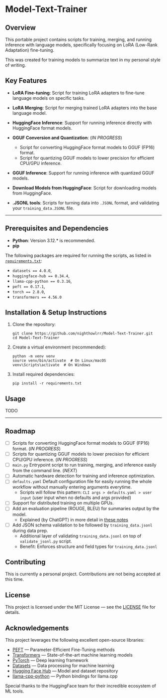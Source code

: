 # Model-Text-Trainer

## Overview
This portable project contains scripts for training, merging, and running inference with language models, 
specifically focusing on LoRA (Low-Rank Adaptation) fine-tuning.

This was created for training models to summarize text in my personal style of writing.

## Key Features
- **LoRA Fine-tuning**: Script for training LoRA adapters to fine-tune language models on specific tasks. 
- **LoRA Merging**: Script for merging trained LoRA adapters into the base language model.
- **HuggingFace Inference**: Support for running inference directly with HuggingFace format models.
- **GGUF Conversion and Quantization**: (*IN PROGRESS*)
  - Script for converting HuggingFace format models to GGUF (FP16) format.
  - Script for quantizing GGUF models to lower precision for efficient CPU/GPU inference.
- **GGUF Inference**: Support for running inference with quantized GGUF models.


- **Download Models from HuggingFace**: Script for downloading models from HuggingFace.
- **.JSONL tools**: Scripts for turning data into `.JSONL` format, and validating your `training_data.JSONL` file.

---

## Prerequisites and Dependencies
- **Python**: Version 3.12.* is recommended.
- **pip**

The following packages are required for running the scripts, as listed in [`requirements.txt`](requirements.txt):
- `datasets == 4.0.0`, 
- `huggingface-hub == 0.34.4`, 
- `llama-cpp-python == 0.3.16`, 
- `peft == 0.17.1`, 
- `torch == 2.8.0`, 
- `transformers == 4.56.0`

## Installation & Setup Instructions
1. Clone the repository:
    ```
    git clone https://github.com/nighthowlrr/Model-Text-Trainer.git
    cd Model-Text-Trainer 
    ```
2. Create a virtual environment (recommended):
    ```
    python -m venv venv
    source venv/bin/activate  # On Linux/macOS
    venv\Scripts\activate  # On Windows
    ```
3. Install required dependencies:
    ```
    pip install -r requirements.txt
    ```

## Usage
TODO

---

## Roadmap
- [ ] Scripts for converting HuggingFace format models to GGUF (FP16) format. (*IN PROGRESS*)
- [ ] Scripts for quantizing GGUF models to lower precision for efficient CPU/GPU inference. (*IN PROGRESS*)
- [ ] `main.py` Entrypoint script to run training, merging, and inference easily from the command line. (*NEXT*) 
- [ ] Automatic hardware detection for training and inference optimization.
- [ ] `defaults.yaml` Default configuration file for easily running the whole workflow without manually entering arguments everytime.
  - Scripts will follow this pattern: `CLI args > defaults.yaml > user input` (user input when no defaults and args provided)
- [ ] Support for distributed training on multiple GPUs. 
- [ ] Add an evaluation pipeline (ROUGE, BLEU) for summaries output by the model.
  - Explained (by ChatGPT) in more detail in [these notes](notes/Evaluation-Pipeline-GPT-Explain.md)
- [ ] Add JSON schema validation to be followed by `training_data.jsonl` during data prep.
  - Additional layer of validating `training_data.jsonl` on top of `validate_jsonl.py` script.
  - Benefit: Enforces structure and field types for `training_data.jsonl`

## Contributing
This is currently a personal project. Contributions are not being accepted at this time.

## License
This project is licensed under the MIT License — see the [LICENSE](LICENSE) file for details.

## Acknowledgements

This project leverages the following excellent open-source libraries:
* [PEFT](https://github.com/huggingface/peft) — Parameter-Efficient Fine-Tuning methods
* [Transformers](https://github.com/huggingface/transformers) — State-of-the-art machine learning models
* [PyTorch](https://pytorch.org/) — Deep learning framework
* [Datasets](https://github.com/huggingface/datasets) — Data processing for machine learning
* [Hugging Face Hub](https://github.com/huggingface/huggingface_hub) — Model and dataset repository
* [llama-cpp-python](https://github.com/abetlen/llama-cpp-python) — Python bindings for llama.cpp

Special thanks to the HuggingFace team for their incredible ecosystem of ML tools.
